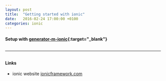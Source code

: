```yaml
---
layout: post
title:  "Getting started with ionic"
date:   2016-02-24 17:00:00 +0100
categories: ionic
---
```


#### Setup with [generator-m-ionic](https://github.com/mwaylabs/generator-m-ionic){:target="_blank"}

<hr style="margin: 30px 0;">

#### Links

- ionic website [ionicframework.com](http://ionicframework.com/)
